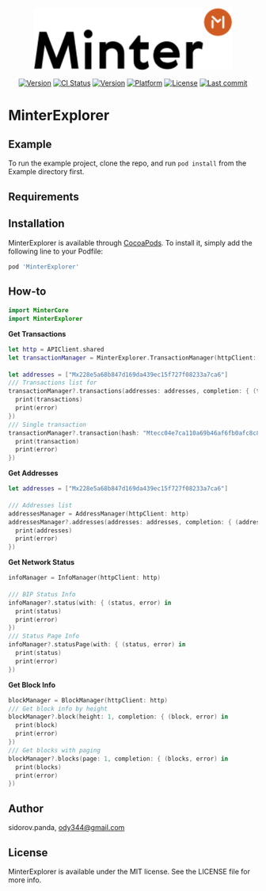 <p align="center" background="black"><img src="minter-logo.svg" width="400"></p>
<p align="center">
<a href="https://github.com/MinterTeam/minter-ios-explorer/releases/latest"><img src="https://img.shields.io/github/tag/MinterTeam/minter-ios-explorer.svg" alt="Version"></a>
<a href="https://travis-ci.org/MinterTeam/minter-ios-explorer"><img src="http://img.shields.io/travis/MinterTeam/minter-ios-explorer.svg?style=flat" alt="CI Status"></a> 
<a href="http://cocoapods.org/pods/MinterExplorer"><img src="https://img.shields.io/cocoapods/v/MinterExplorer.svg?style=flat" alt="Version"></a>
<a href="http://cocoapods.org/pods/MinterExplorer"><img src="https://img.shields.io/cocoapods/p/MinterExplorer.svg?style=flat" alt="Platform"></a>
<a href="https://github.com/MinterTeam/minter-ios-explorer/blob/master/LICENSE"><img src="https://img.shields.io/github/license/MinterTeam/minter-ios-explorer.svg" alt="License"></a>
<a href="https://github.com/MinterTeam/minter-ios-explorer/commits/master"><img src="https://img.shields.io/github/last-commit/MinterTeam/minter-ios-explorer.svg" alt="Last commit"></a>
</p>


# MinterExplorer

## Example

To run the example project, clone the repo, and run `pod install` from the Example directory first.

## Requirements

## Installation

MinterExplorer is available through [CocoaPods](https://cocoapods.org). To install
it, simply add the following line to your Podfile:

```ruby
pod 'MinterExplorer'
```

## How-to
```swift
import MinterCore
import MinterExplorer
```

**Get Transactions**
```swift
let http = APIClient.shared
let transactionManager = MinterExplorer.TransactionManager(httpClient: http)

let addresses = ["Mx228e5a68b847d169da439ec15f727f08233a7ca6"]
/// Transactions list for
transactionManager?.transactions(addresses: addresses, completion: { (transactions, error) in
  print(transactions)
  print(error)
})
/// Single transaction
transactionManager?.transaction(hash: "Mtecc04e7ca110a69b46af6fb0afc8c89ea459e6a1", completion: { (transaction, error) in
  print(transaction)
  print(error)
})
```

**Get Addresses**
```swift
let addresses = ["Mx228e5a68b847d169da439ec15f727f08233a7ca6"]

/// Addresses list
addressesManager = AddressManager(httpClient: http)
addressesManager?.addresses(addresses: addresses, completion: { (addresses, error) in
  print(addresses)
  print(error)
})
```
**Get Network Status**
```swift
infoManager = InfoManager(httpClient: http)

/// BIP Status Info
infoManager?.status(with: { (status, error) in
  print(status)
  print(error)
})
/// Status Page Info
infoManager?.statusPage(with: { (status, error) in
  print(status)
  print(error)
})
```
**Get Block Info**
```swift
blockManager = BlockManager(httpClient: http)
/// Get block info by height
blockManager?.block(height: 1, completion: { (block, error) in
  print(block)
  print(error)
})
/// Get blocks with paging
blockManager?.blocks(page: 1, completion: { (blocks, error) in
  print(blocks)
  print(error)
})
```

## Author

sidorov.panda, ody344@gmail.com

## License

MinterExplorer is available under the MIT license. See the LICENSE file for more info.
